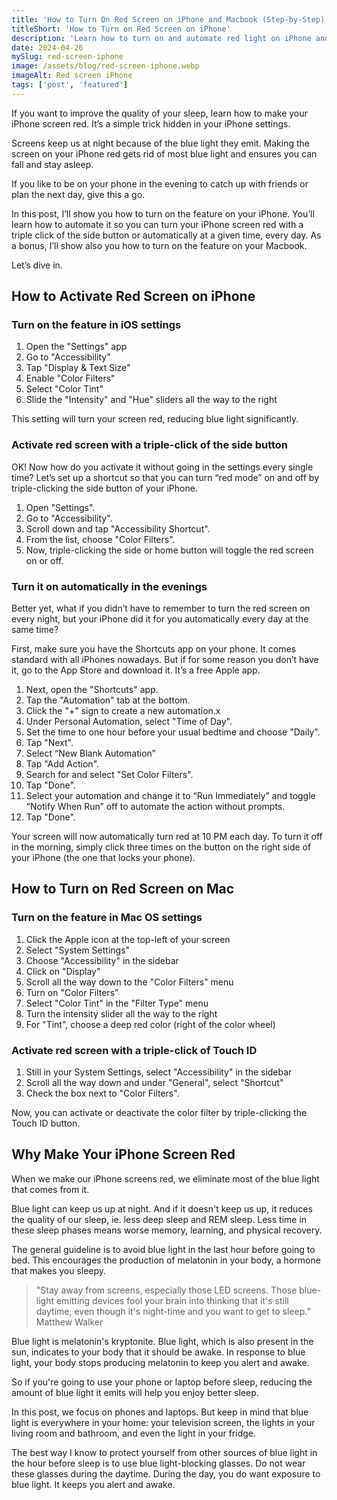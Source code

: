 ```yaml
---
title: 'How to Turn On Red Screen on iPhone and Macbook (Step-by-Step)'
titleShort: 'How to Turn on Red Screen on iPhone'
description: 'Learn how to turn on and automate red light on iPhone and Mac. Turn on the feature with a triple click of the side button or automatically every evening.'
date: 2024-04-26
mySlug: red-screen-iphone
image: /assets/blog/red-screen-iphone.webp
imageAlt: Red screen iPhone
tags: ['post', 'featured']
---
```


If you want to improve the quality of your sleep, learn how to make your iPhone screen red. It’s a simple trick hidden in your iPhone settings.

Screens keep us at night because of the blue light they emit. Making the screen on your iPhone red gets rid of most blue light and ensures you can fall and stay asleep.

If you like to be on your phone in the evening to catch up with friends or plan the next day, give this a go.

In this post, I’ll show you how to turn on the feature on your iPhone. You’ll learn how to automate it so you can turn your iPhone screen red with a triple click of the side button or automatically at a given time, every day. As a bonus, I’ll show also you how to turn on the feature on your Macbook.

Let’s dive in.

## How to Activate Red Screen on iPhone

### Turn on the feature in iOS settings

1.  Open the "Settings" app
2.  Go to "Accessibility"
3.  Tap "Display & Text Size"
4.  Enable "Color Filters"
5.  Select "Color Tint"
6.  Slide the "Intensity" and "Hue" sliders all the way to the right

This setting will turn your screen red, reducing blue light significantly.

### Activate red screen with a triple-click of the side button

OK! Now how do you activate it without going in the settings every single time? Let’s set up a shortcut so that you can turn “red mode” on and off by triple-clicking the side button of your iPhone.

1.  Open "Settings".
2.  Go to "Accessibility".
3.  Scroll down and tap "Accessibility Shortcut".
4.  From the list, choose "Color Filters".
5.  Now, triple-clicking the side or home button will toggle the red screen on or off.

### Turn it on automatically in the evenings

Better yet, what if you didn’t have to remember to turn the red screen on every night, but your iPhone did it for you automatically every day at the same time?

First, make sure you have the Shortcuts app on your phone. It comes standard with all iPhones nowadays. But if for some reason you don’t have it, go to the App Store and download it. It’s a free Apple app.

1.  Next, open the "Shortcuts" app.
2.  Tap the "Automation" tab at the bottom.
3.  Click the "+" sign to create a new automation.x
4.  Under Personal Automation, select "Time of Day".
5.  Set the time to one hour before your usual bedtime and choose "Daily".
6.  Tap "Next".
7.  Select “New Blank Automation”
8.  Tap "Add Action".
9.  Search for and select "Set Color Filters".
10. Tap "Done".
11. Select your automation and change it to “Run Immediately” and toggle “Notify When Run” off to automate the action without prompts.
12. Tap "Done".

Your screen will now automatically turn red at 10 PM each day. To turn it off in the morning, simply click three times on the button on the right side of your iPhone (the one that locks your phone).

## How to Turn on Red Screen on Mac

### Turn on the feature in Mac OS settings

1.  Click the Apple icon at the top-left of your screen
2.  Select "System Settings"
3.  Choose "Accessibility" in the sidebar
4.  Click on "Display"
5.  Scroll all the way down to the "Color Filters" menu
6.  Turn on "Color Filters”
7.  Select "Color Tint" in the "Filter Type" menu
8.  Turn the intensity slider all the way to the right
9.  For "Tint", choose a deep red color (right of the color wheel)

### Activate red screen with a triple-click of Touch ID

1.  Still in your System Settings, select "Accessibility" in the sidebar
2.  Scroll all the way down and under "General", select "Shortcut"
3.  Check the box next to "Color Filters".

Now, you can activate or deactivate the color filter by triple-clicking the Touch ID button.

## Why Make Your iPhone Screen Red

When we make our iPhone screens red, we eliminate most of the blue light that comes from it.

Blue light can keep us up at night. And if it doesn't keep us up, it reduces the quality of our sleep, ie. less deep sleep and REM sleep. Less time in these sleep phases means worse memory, learning, and physical recovery.

The general guideline is to avoid blue light in the last hour before going to bed. This encourages the production of melatonin in your body, a hormone that makes you sleepy.

> "Stay away from screens, especially those LED screens. Those blue-light emitting devices fool your brain into thinking that it's still daytime, even though it's night-time and you want to get to sleep.” Matthew Walker

Blue light is melatonin's kryptonite. Blue light, which is also present in the sun, indicates to your body that it should be awake. In response to blue light, your body stops producing melatonin to keep you alert and awake.

So if you're going to use your phone or laptop before sleep, reducing the amount of blue light it emits will help you enjoy better sleep.

In this post, we focus on phones and laptops. But keep in mind that blue light is everywhere in your home: your television screen, the lights in your living room and bathroom, and even the light in your fridge.

The best way I know to protect yourself from other sources of blue light in the hour before sleep is to use blue light-blocking glasses. Do not wear these glasses during the daytime. During the day, you do want exposure to blue light. It keeps you alert and awake.
